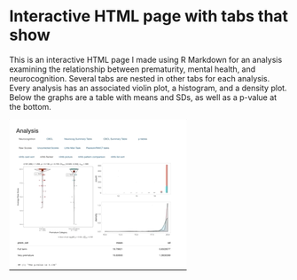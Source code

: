 # Interactive HTML page with tabs that show 

This is an interactive HTML page I made using R Markdown for an analysis examining the relationship between prematurity, mental health, and neurocognition. Several tabs are nested in other tabs for each analysis. Every analysis has an associated violin plot, a histogram, and a density plot. Below the graphs are a table with means and SDs, as well as a p-value at the bottom.

![Alt text](demo-premat.gif)
